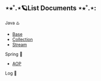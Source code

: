 ## ⋆⭒˚.⋆🪐List Documents ⋆⭒˚.⋆:
Java ♨️
- [Base](src/myjava/docs/Base.md)
- [Collection](src/myjava/docs/Collection.md)
- [Stream](src/myjava/docs/Stream.md)

Spring 🍃
- [AOP](src/spring/springAOP.md)

Log 📃
